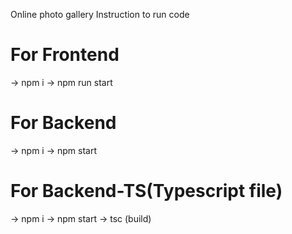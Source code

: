 Online photo gallery
 Instruction to run code
 # For Frontend
 -> npm i
 -> npm run start


# For Backend
 -> npm i
 -> npm start

# For Backend-TS(Typescript file)
-> npm i
-> npm start
-> tsc (build)
